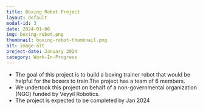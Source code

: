 ```yaml
---
title: Boxing Robot Project
layout: default
modal-id: 3
date: 2024-01-06
img: boxing-robot.png
thumbnail: boxing-robot-thumbnail.png
alt: image-alt
project-date: January 2024
category: Work-In-Progress
---
```

<ul>
    <li>
        The goal of this project is to build a boxing trainer robot that would be helpful for the boxers to train.The project has a team of 6 members.
    </li>
    <li>
        We undertook this project on behalf of a non-governmental organization (NGO) funded by Veyyil Robotics.
    </li>
    <li>
        The project is expected to be completed by Jan 2024
    </li>
</ul>
